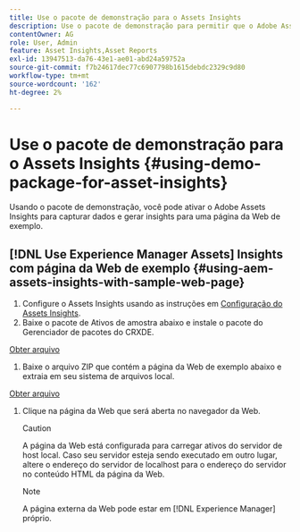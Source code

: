 ```yaml
---
title: Use o pacote de demonstração para o Assets Insights
description: Use o pacote de demonstração para permitir que o Adobe Assets Insights capture dados e gere insights para uma página da Web.
contentOwner: AG
role: User, Admin
feature: Asset Insights,Asset Reports
exl-id: 13947513-da76-43e1-ae01-abd24a59752a
source-git-commit: f7b24617dec77c6907798b1615debdc2329c9d80
workflow-type: tm+mt
source-wordcount: '162'
ht-degree: 2%

---
```


# Use o pacote de demonstração para o Assets Insights {#using-demo-package-for-asset-insights}

Usando o pacote de demonstração, você pode ativar o Adobe Assets Insights para capturar dados e gerar insights para uma página da Web de exemplo.

## [!DNL Use Experience Manager Assets] Insights com página da Web de exemplo  {#using-aem-assets-insights-with-sample-web-page}

1. Configure o Assets Insights usando as instruções em [Configuração do Assets Insights](configure-asset-insights.md).
1. Baixe o pacote de Ativos de amostra abaixo e instale o pacote do Gerenciador de pacotes do CRXDE.

[Obter arquivo](assets/insightsdemo.zip)

1. Baixe o arquivo ZIP que contém a página da Web de exemplo abaixo e extraia em seu sistema de arquivos local.

[Obter arquivo](assets/demosite.zip)

1. Clique na página da Web que será aberta no navegador da Web.

   >[!CAUTION]
   >
   >A página da Web está configurada para carregar ativos do servidor de host local. Caso seu servidor esteja sendo executado em outro lugar, altere o endereço do servidor de localhost para o endereço do servidor no conteúdo HTML da página da Web.

   >[!NOTE]
   >
   >A página externa da Web pode estar em [!DNL Experience Manager] próprio.
